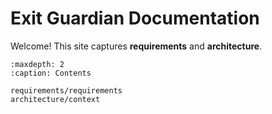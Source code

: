 # Exit Guardian Documentation

Welcome! This site captures **requirements** and **architecture**.

```{toctree}
:maxdepth: 2
:caption: Contents

requirements/requirements
architecture/context
